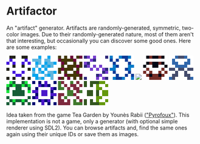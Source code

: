 # Artifactor

An "artifact" generator. Artifacts are randomly-generated, symmetric, two-color images. Due to their randomly-generated nature, most of them aren't that interesting, but occasionally you can discover some good ones. Here are some examples:

<img src="/images/0.png"> <img src="/images/1.png"> <img src="/images/4.png"> <img src="/images/20.png"> <img src="/images/120.png"> <img src="/images/208.png"> <img src="/images/366.png"> <img src="/images/666.png"> <img src="/images/911.png"> <img src="/images/709.png"> <img src="/images/1621.png"> <img src="/images/1663.png">

Idea taken from the game Tea Garden by Younès Rabii (<a href="https://github.com/Pyrofoux">"Pyrofoux"</a>). This implementation is not a game, only a generator (with optional simple renderer using SDL2). You can browse artifacts and, find the same ones again using their unique IDs or save them as images.
